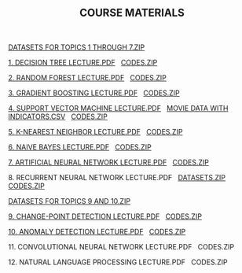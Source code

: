 <html>
  
  <center><h2>COURSE MATERIALS</h2></center>
  <br>
  <p><a href="DATASETS_TOPICS1-7.zip">DATASETS FOR TOPICS 1 THROUGH 7.ZIP</a></p>
  <p><a href="1. Decision Tree.pdf">1. DECISION TREE LECTURE.PDF</a>&nbsp;&nbsp;&nbsp;<a href="DECISION_TREE_CODES.zip">CODES.ZIP</a></p>
  <p><a href="2. Random Forest.pdf">2. RANDOM FOREST LECTURE.PDF</a>&nbsp;&nbsp;&nbsp;<a href="RANDOM_FOREST_CODES.zip">CODES.ZIP</a></p>
    <p><a href="3. Gradient Boosting.pdf">3. GRADIENT BOOSTING LECTURE.PDF</a>&nbsp;&nbsp;&nbsp;<a href="GRADIENT_BOOSTING_CODES.zip">CODES.ZIP</a></p>
      <p><a href="4. Support Vector Machine.pdf">4. SUPPORT VECTOR MACHINE LECTURE.PDF</a>&nbsp;&nbsp;&nbsp;<a href="movie_data_ind.csv">MOVIE DATA WITH INDICATORS.CSV</a>&nbsp;&nbsp;&nbsp;<a href="SVM_CODES.zip">CODES.ZIP</a></p>
        <p><a href="5. k-Nearest Neighbor.pdf">5. K-NEAREST NEIGHBOR LECTURE.PDF</a>&nbsp;&nbsp;&nbsp;<a href="kNN_CODES.zip">CODES.ZIP</p>
          <p> <a href="6. Naive Bayes.pdf">6. NAIVE BAYES LECTURE.PDF</a>&nbsp;&nbsp;&nbsp;<a href="NAIVE_BAYES_CODES.zip">CODES.ZIP</a></p>
            <p><a href="7.Artificial Neural Network.pdf">7. ARTIFICIAL NEURAL NETWORK LECTURE.PDF</a>&nbsp;&nbsp;&nbsp;<a href="ANN_CODES.zip">CODES.ZIP</a></p>
            <p>8. RECURRENT NEURAL NETWORK LECTURE.PDF&nbsp;&nbsp;&nbsp;<a href="RNN_DATASETS.zip">DATASETS.ZIP</a>&nbsp;&nbsp;&nbsp;
              <a href="RNN_CODES.zip">CODES.ZIP</a></p>
<p><a href="DATASETS_TOPICS9-10.zip">DATASETS FOR TOPICS 9 AND 10.ZIP</a></p>
            <p><a href="9. Change-Point Detection.pdf">9. CHANGE-POINT DETECTION LECTURE.PDF</a>&nbsp;&nbsp;&nbsp;<a href="CPD_CODES.zip">CODES.ZIP</a></p>
            <p><a href="10. Anomaly Detection.pdf">10. ANOMALY DETECTION LECTURE.PDF</a>&nbsp;&nbsp;&nbsp;<a href="ANOMALY_DETECTION_CODES.zip">CODES.ZIP</a></p>
            <p>11. CONVOLUTIONAL NEURAL NETWORK LECTURE.PDF&nbsp;&nbsp;&nbsp;CODES.ZIP</p>
      <p>12. NATURAL LANGUAGE PROCESSING LECTURE.PDF&nbsp;&nbsp;&nbsp;CODES.ZIP</p>
 </html>
